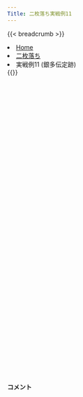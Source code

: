 ```yaml
---
Title: 二枚落ち実戦例11
---
```

{{< breadcrumb >}}
  <li class="breadcrumb-item"><a href="/shogi-beginners/">Home</a></li>
  <li class="breadcrumb-item"><a href="/shogi-beginners/2mai/">二枚落ち</a></li>
  <li class="breadcrumb-item active" aria-current="page">実戦例11 (銀多伝定跡)</li>
{{</ breadcrumb >}}
<div class="row pt-3">
  <div class="col-lg-1"></div>
  <div class="col-sm" tabindex="-1">
    <script id="example-kif" type="text/plain">
手合割：二枚落ち
下手：下手
上手：上手
手数----指手---------消費時間--
*<ruby>銀多伝<rt>ぎんたでん</rt></ruby><ruby>定跡<rt>じょうせき</rt></ruby>の<ruby>勝<rt>か</rt></ruby>ち<ruby>方<rt>かた</rt></ruby>をおぼえましょう。
*<div class="text-center"><img class="img-fluid pt-3 w-50" src="/shogi-beginners/img/cat41.webp"></div>
   1 ６二銀(71)
   2 ７六歩(77)
   3 ５四歩(53)
   4 ４六歩(47)
   5 ５三銀(62)
   6 ４五歩(46)
   7 ３二金(41)
   8 ４八銀(39)
   9 ５二玉(51)
  10 ４七銀(48)
  11 ６四歩(63)
  12 ３六歩(37)
  13 ６三玉(52)
  14 ３五歩(36)
  15 ２二銀(31)
  16 ５六歩(57)
  17 ７四歩(73)
  18 ６八銀(79)
  19 ６二金(61)
  20 ５七銀(68)
  21 ７三金(62)
  22 ４六銀(57)
  23 ８四金(73)
  24 ５八飛(28)
  25 ７三桂(81)
  26 ４八玉(59)
  27 ８五金(84)
  28 ３八玉(48)
  29 ７六金(85)
*<ruby>７六<rt>ななろく</rt></ruby><ruby>歩<rt>ふ</rt></ruby>はタダで<ruby>取<rt>と</rt></ruby>らせて<ruby>駒<rt>こま</rt></ruby><ruby>組<rt>ぐ</rt></ruby>みを<ruby>急<rt>いそ</rt><ruby>ぐのが<ruby>一般的<rt>いっぱんてき</rt></ruby>な<ruby>指<rt>さ</rt></ruby>し<ruby>方<rt>かた</rt></ruby>です。
  30 ７八金(69)
  31 ７五金(76)
*<ruby>上手<rt>うわて</rt></ruby>は<ruby>攻<rt>せ</rt></ruby>めようとしてもうまくいかなかったので、<ruby>今度<rt>こんど</rt></ruby>は<ruby>守<rt>まも</rt></ruby>ってみます。
  32 ５五歩(56)
  33 同　歩(54)
  34 同　飛(58)
  35 ５四歩打
  36 ５九飛(55)
  37 ６五歩(64)
*<ruby>上手<rt>うわて</rt></ruby>は<ruby>８筋<rt>はちすじ</rt></ruby><ruby>以外<rt>いがい</rt></ruby>では、<ruby>６筋<rt>ろくすじ</rt></ruby>の<ruby>歩<rt>ふ</rt></ruby>を<ruby>伸<rt>の</rt></ruby>ばすくらいです。<ruby>下手<rt>したて</rt></ruby>は<ruby>前<rt>まえ</rt></ruby>に<ruby>出<rt>で</rt></ruby>てきた<ruby>駒<rt>こま</rt></ruby>を<ruby>目標<rt>もくひょう</rt></ruby>にするとわかりやすいです。
  38 ９六歩(97)
  39 ３一銀(22)
  40 ７七桂(89)
  41 ４二金(32)
  42 ５六飛(59)
*<ruby>次<rt>つぎ</rt></ruby>の☗<ruby>７六歩<rt>ななろくふ</rt></ruby>が<ruby>受<rt>う</rt></ruby>けにくいです。<ruby>低<rt>ひく</rt></ruby>く<ruby>構<rt>かま</rt></ruby>えた<ruby>陣形<rt>じんけい</rt></ruby>は<ruby>咎<rt>とが</rt></ruby>めにくいですが、<ruby>高<rt>たか</rt></ruby>く<ruby>構<rt>かま</rt></ruby>えた<ruby>陣形<rt>じんけい</rt></ruby>は<ruby>駒数<rt>こまかず</rt></ruby>の<ruby>差<rt>さ</rt></ruby>で<ruby>崩<rt>くず</rt></ruby>しやすいです。
  43 ６六歩(65)
*<ruby>上手<rt>うわて</rt></ruby>は<ruby>金<rt>きん</rt></ruby>が<ruby>死<rt>し</rt></ruby>んでは<ruby>困<rt>こま</rt></ruby>るので、<ruby>暴<rt>あば</rt></ruby>れるしかありません。
  44 ９七角(88)
  45 ４四歩(43)
  46 ３七桂(29)
  47 ３四歩(33)
  48 ４四歩(45)
  49 ３五歩(34)
  50 ４八金(49)
  51 ３六歩(35)
  52 同　銀(47)
  53 ７六金(75)
  54 ４五桂(37)
  55 ６四銀(53)
  56 ６六歩(67)
*<ruby>上手<rt>うわて</rt></ruby>は<ruby>暴<rt>あば</rt></ruby>れてきますが、<ruby>陣形<rt>じんけい</rt></ruby>を<ruby>整<rt>ととの</rt></ruby>えながらていねいに<ruby>応<rt>おう</rt></ruby>じましょう。
  57 ７五歩(74)
*<ruby>問題<rt>もんだい</rt></ruby>: <ruby>次<rt>つぎ</rt></ruby>の<ruby>手<rt>て</rt></ruby>を<ruby>考<rt>かんが</rt></ruby>えてみましょう。
*<div><img class="img-fluid" src="/shogi-beginners/img/cat2.webp"></div>
  58 ６五歩(66)
*☗<ruby>７四歩<rt>ななよんふ</rt></ruby>もありますが、<ruby>上手<rt>うわて</rt></ruby>の<ruby>王<rt>おう</rt></ruby>が<ruby>不安定<rt>ふあんてい</rt></ruby>なので、<ruby>一気<rt>いっき</rt></ruby>に<ruby>攻<rt>せ</rt></ruby>める<ruby>手<rt>て</rt></ruby>を<ruby>狙<rt>ねら</rt></ruby>ってみたいところです。
  59 ３七歩打
  60 同　玉(38)
  61 ６五桂(73)
*<ruby>問題<rt>もんだい</rt></ruby>: <ruby>次<rt>つぎ</rt></ruby>の<ruby>手<rt>て</rt></ruby>を<ruby>考<rt>かんが</rt></ruby>えてみましょう。
*<div><img class="img-fluid" src="/shogi-beginners/img/cat2.webp"></div>
  62 ７六飛(56)
*<ruby>大駒<rt>おおごま</rt></ruby>を<ruby>切<rt>き</rt></ruby>って<ruby>攻<rt>せ</rt></ruby>めるのは<ruby>勇気<rt>ゆうき</rt></ruby>がいりますが、<ruby>攻<rt>せ</rt></ruby>めが<ruby>切<rt>き</rt></ruby>れないとわかっていれば<ruby>好手<rt>こうしゅ</rt></ruby>になることが多いです。
  63 同　歩(75)
  64 ６五桂(77)
  65 ３五歩打
  66 同　銀(36)
  67 ３九飛打
  68 ３八歩打
*これで<ruby>上手<rt>うわて</rt></ruby>の<ruby>攻<rt>せ</rt></ruby>めはまったく<ruby>怖<rt>こわ</rt></ruby>くありません。
  69 ６五銀(64)
  70 ６四金打
*あとは<ruby>自然<rt>しぜん</rt></ruby>に<ruby>攻<rt>せ</rt></ruby>めるだけです。
  71 ６二玉(63)
  72 ５三桂成(45)
  73 ７二玉(62)
  74 ６三成桂(53)
  75 ６一玉(72)
  76 ７三金(64)
  77 ３六歩打
  78 ２六玉(37)
  79 ５二金(42)
  80 ６二歩打
  81 ５一玉(61)
  82 ５二成桂(63)
  83 同　玉(51)
  84 ４三金打
  85 ４一玉(52)
  86 ５三桂打
  87 ５一玉(41)
  88 ６一歩成(62)
  89 投了
*<a href="/shogi-beginners/2mai/example11/">
*<ruby>次<rt>つぎ</rt></ruby>の<ruby>棋譜<rt>きふ</rt></ruby>を<ruby>見<rt>み</rt></ruby>よう！
*<div class="text-center"><img class="img-fluid pt-3 w-50" src="/shogi-beginners/img/cat1.webp"></div></a>
まで88手で下手の勝ち
    </script>
    <svg id="example" class="board" xmlns="http://www.w3.org/2000/svg" viewBox="0,0,400,540"></svg>
  </div>
  <div class="col-sm">
    <h4 class="pt-3">コメント</h4>
    <div id="comment"></div>
  </div>
  <div class="col-lg-1"></div>
</div>

